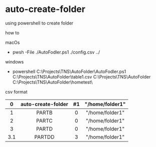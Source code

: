 # auto-create-folder
using powershell to create folder 


how to

macOs
- pwsh -File ./AutoFodler.ps1  ./config.csv  ../

windows 

- powershell C:\Projects\TNS\AutoFolder\AutoFodler.ps1 C:\Projects\TNS\AutoFolder\table1.csv C:\Projects\TNS\AutoFolder C:\Projects\TNS\AutoFolder\hometest\

csv format 

| 0   | auto-create-folder  | #1      |  "/home/folder1"  |
| :---:   | :-: | :-: | :-: |
| 1   | PARTB               | 0       |  "/home/folder1"  |
| 2   | PARTC               | 0       |   "/home/folder1" |
| 3   | PARTD               | 0       |   "/home/folder1" |
| 3.1 | PARTDD              | 3       |   "/home/folder1" |


